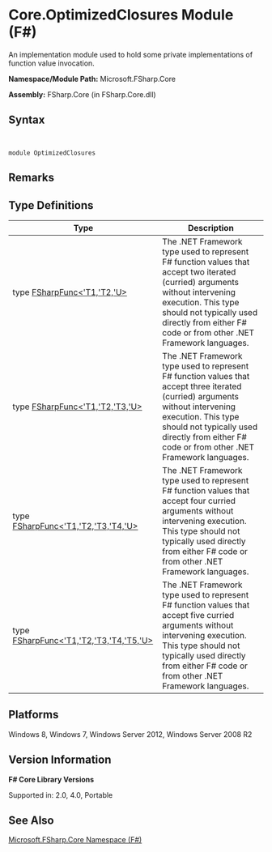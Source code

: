 # Core.OptimizedClosures Module (F#)

An implementation module used to hold some private implementations of function value invocation.

**Namespace/Module Path:** Microsoft.FSharp.Core

**Assembly:** FSharp.Core (in FSharp.Core.dll)


## Syntax


```


module OptimizedClosures

```



## Remarks

## Type Definitions


|Type|Description|
|----|-----------|
|type [FSharpFunc&lt;'T1,'T2,'U&gt;](http://msdn.microsoft.com/en-us/library/8e6a72a3-e385-4e94-8d06-d0f96e0eb647)|The .NET Framework type used to represent F# function values that accept two iterated (curried) arguments without intervening execution. This type should not typically used directly from either F# code or from other .NET Framework languages.|
|type [FSharpFunc&lt;'T1,'T2,'T3,'U&gt;](http://msdn.microsoft.com/en-us/library/2e95913f-bcb4-458d-a8aa-151399355366)|The .NET Framework type used to represent F# function values that accept three iterated (curried) arguments without intervening execution. This type should not typically used directly from either F# code or from other .NET Framework languages.|
|type [FSharpFunc&lt;'T1,'T2,'T3,'T4,'U&gt;](http://msdn.microsoft.com/en-us/library/8f831001-ef72-4261-bd43-63b440ea8f15)|The .NET Framework type used to represent F# function values that accept four curried arguments without intervening execution. This type should not typically used directly from either F# code or from other .NET Framework languages.|
|type [FSharpFunc&lt;'T1,'T2,'T3,'T4,'T5,'U&gt;](http://msdn.microsoft.com/en-us/library/797270e8-2a37-495c-9b4b-48292415d213)|The .NET Framework type used to represent F# function values that accept five curried arguments without intervening execution. This type should not typically used directly from either F# code or from other .NET Framework languages.|

## Platforms
Windows 8, Windows 7, Windows Server 2012, Windows Server 2008 R2


## Version Information
**F# Core Library Versions**

Supported in: 2.0, 4.0, Portable




## See Also
[Microsoft.FSharp.Core Namespace &#40;F&#35;&#41;](Microsoft.FSharp.Core-Namespace-%28FSharp%29.md)

